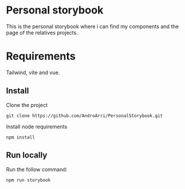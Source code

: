 # Personal storybook
This is the personal storybook where i can find my components and the page of the relatives projects.

# Requirements
Tailwind, vite and vue.

## Install
Clone the project 

`git clone https://github.com/AndroArri/PersonalStorybook.git`

Install node requirements 

`npm install`

## Run locally
Run the follow command: 

`npm run storybook`

